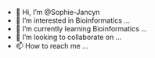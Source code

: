 - 👋 Hi, I’m @Sophie-Jancyn
- 👀 I’m interested in Bioinformatics ...
- 🌱 I’m currently learning Bioinformatics ...
- 💞️ I’m looking to collaborate on ...
- 📫 How to reach me ...

<!---
Sophie-Jancyn/Sophie-Jancyn is a ✨ special ✨ repository because its `README.md` (this file) appears on your GitHub profile.
You can click the Preview link to take a look at your changes.
--->
